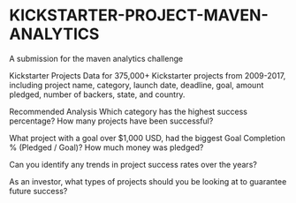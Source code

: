 # KICKSTARTER-PROJECT-MAVEN-ANALYTICS
A submission for the maven analytics challenge

Kickstarter Projects
Data for 375,000+ Kickstarter projects from 2009-2017, including project name, category, launch date, deadline, goal, amount pledged, number of backers, state, and country.

Recommended Analysis
Which category has the highest success percentage? How many projects have been successful?

What project with a goal over $1,000 USD, had the biggest Goal Completion % (Pledged / Goal)? How much money was pledged?

Can you identify any trends in project success rates over the years?

As an investor, what types of projects should you be looking at to guarantee future success?
